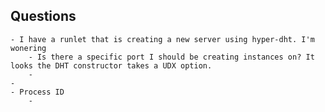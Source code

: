 ## Questions
	- I have a runlet that is creating a new server using hyper-dht. I'm wonering
		- Is there a specific port I should be creating instances on? It looks the DHT constructor takes a UDX option.
		-
	-
	- Process ID
		-